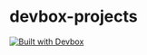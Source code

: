 # devbox-projects
[![Built with Devbox](https://www.jetify.com/img/devbox/shield_galaxy.svg)](https://www.jetify.com/devbox/docs/contributor-quickstart/)
